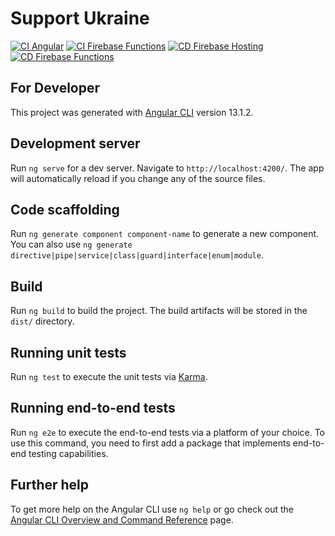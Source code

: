 # Support Ukraine

[![CI Angular](https://github.com/next-web-technology/support-ukraine/actions/workflows/ci-angular.yml/badge.svg)](https://github.com/next-web-technology/support-ukraine/actions/workflows/ci-angular.yml)
[![CI Firebase Functions](https://github.com/next-web-technology/support-ukraine/actions/workflows/ci-firebase-functions.yml/badge.svg)](https://github.com/next-web-technology/support-ukraine/actions/workflows/ci-firebase-functions.yml)
[![CD Firebase Hosting](https://github.com/next-web-technology/support-ukraine/actions/workflows/cd-firebase-hosting.yml/badge.svg)](https://github.com/next-web-technology/support-ukraine/actions/workflows/cd-firebase-hosting.yml)
[![CD Firebase Functions](https://github.com/next-web-technology/support-ukraine/actions/workflows/cd-firebase-functions.yml/badge.svg)](https://github.com/next-web-technology/support-ukraine/actions/workflows/cd-firebase-functions.yml)

## For Developer

This project was generated with [Angular CLI](https://github.com/angular/angular-cli) version 13.1.2.

## Development server

Run `ng serve` for a dev server. Navigate to `http://localhost:4200/`. The app will automatically reload if you change any of the source files.

## Code scaffolding

Run `ng generate component component-name` to generate a new component. You can also use `ng generate directive|pipe|service|class|guard|interface|enum|module`.

## Build

Run `ng build` to build the project. The build artifacts will be stored in the `dist/` directory.

## Running unit tests

Run `ng test` to execute the unit tests via [Karma](https://karma-runner.github.io).

## Running end-to-end tests

Run `ng e2e` to execute the end-to-end tests via a platform of your choice. To use this command, you need to first add a package that implements end-to-end testing capabilities.

## Further help

To get more help on the Angular CLI use `ng help` or go check out the [Angular CLI Overview and Command Reference](https://angular.io/cli) page.
